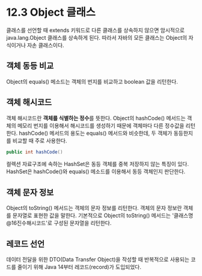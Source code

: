 # 12.3 Object 클래스
클래스를 선언할 때 extends 키워드로 다른 클래스를 상속하지 않으면 암시적으로 java.lang.Object 클래스를 상속하게 된다.
따라서 자바의 모든 클래스는 Object의 자식이거나 자손 클래스이다. 


## 객체 동등 비교
Object의 equals() 메소드는 객체의 번지를 비교하고 boolean 값을 리턴한다.

## 객체 해시코드
객체 해시코드란 **객체를 식별하는 정수**를 뜻한다. Object의 hashCode() 메서드는 객체의 메모리 번지를 이용해서 해시코드를 생성하기 때문에 객체마다 
다른 정수값을 리턴한다. hashCode() 메서드의 용도는 equals() 메서드와 비슷한데, 두 객체가 동등한지를 비교할 때 주로 사용한다. 
```java
public int hashCode()
```


컬렉션 자료구조에 속하는 HashSet은 동등 객체를 중복 저장하지 않는 특징이 있다. HashSet은 hashCode()와 equals() 메소드를 이용해서 동등 객체인지 판단한다. 

## 객체 문자 정보
Object의 toString() 메서드는 객체의 문자 정보를 리턴한다. 객체의 문자 정보란 객체를 문자열로 표현한 값을 말한다. 
기본적으로 Object의 toString() 메서드는 '클래스명@16진수해시코드'로 구성된 문자열을 리턴한다. 

## 레코드 선언
데이터 전달을 위한 DTO(Data Transfer Object)을 작성할 때 반복적으로 사용되는 코드를 줄이기 위해 Java 14부터 레코드(record)가 도입되었다. 
